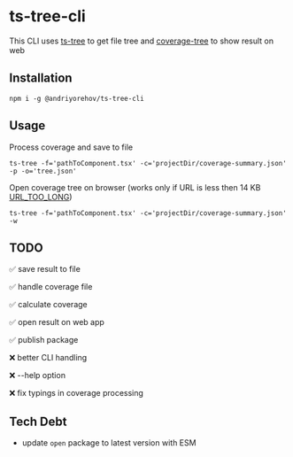 # ts-tree-cli

This CLI uses [ts-tree](https://github.com/andriyor/ts-tree) to get file tree and [coverage-tree](https://github.com/andriyor/coverage-tree-next) to show result on web

## Installation

```shell
npm i -g @andriyorehov/ts-tree-cli
```

## Usage

Process coverage and save to file

```shell
ts-tree -f='pathToComponent.tsx' -c='projectDir/coverage-summary.json' -p -o='tree.json'
```

Open coverage tree on browser (works only if URL is less then 14 KB [URL_TOO_LONG](https://vercel.com/docs/errors/URL_TOO_LONG))

```shell
ts-tree -f='pathToComponent.tsx' -c='projectDir/coverage-summary.json' -w
```

## TODO

✅ save result to file

✅ handle coverage file

✅ calculate coverage

✅ open result on web app

✅ publish package

❌ better CLI handling

❌ --help option

❌ fix typings in coverage processing

## Tech Debt

- update `open` package to latest version with ESM
